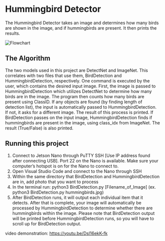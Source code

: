# Hummingbird Detector

 The Hummingbird Detector takes an image and determines how many birds are shown in the image, and if hummingbirds are present. It then prints the results.


![Flowchart](https://github.com/Jamie-Hsieh/HummingbirdDetector/assets/62030864/cc285d19-6771-49e4-8866-fdf57c793010)


## The Algorithm

The two models used in this project are DetectNet and ImageNet. This correlates with two files that use them, BirdDetection and HummingbirdDetection, respectively. One command is executed by the user, which contains the desired input image. First, the image is passed to HummingbirdDetection which utilizes DetectNet to determine how many birds are in the image. The program then counts how many birds are present using ClassID. If any objects are found (by finding length of detection list), the input is automatically passed to HummingbirdDetection. If not, it asks for a different image.  The result of this process is printed. 
If BirdDetection passes on the input image, HummingbirdDetection finds if hummingbirds are present in the image, using class_idx from ImageNet. The result (True/False) is also printed.

## Running this project

1. Connect to Jetson Nano through PuTTY SSH [Use IP address found after connecting USB]. Port 22 on the Nano is available. Make sure your computer’s hotspot is on for the Nano to connect to.
2. Open Visual Studio Code and connect to the Nano through SSH
3. Within the same directory that BirdDetection and HummingbirdDetection are in, add photo that you want to process
4. In the terminal run:  python3 BirdDetection.py [Filename_of_Image] (ex. python3 BirdDetection.py hummingbirds.jpg)
5.  After BirdDetection runs, it will output each individual item that it detects. After that is complete, your image will automatically be processed by HummingbirdDetection to determine whether there are hummingbirds within the image.
Please note that BirdDetection output will be printed before HummingbirdDetection runs, so you will have to scroll up for BirdDetection output.

video demonstration:
https://youtu.be/Dsl16ekK-fk


